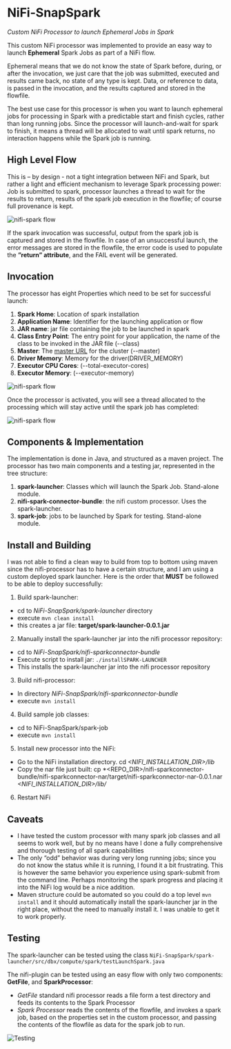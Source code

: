 # NiFi-SnapSpark
*Custom NiFi Processor to launch Ephemeral Jobs in Spark*

This custom NiFi processor was implemented to provide an easy way to launch **Ephemeral** Spark Jobs as part of a NiFi flow. 

Ephemeral means that we do not know the state of Spark before, during, or after the invocation, we just care that the job was submitted, executed and results came back, no state of any type is kept.  Data, or reference to data, is passed in the invocation, and the results captured and stored in the flowfile. 

The best use case for this processor is when you want to launch ephemeral jobs for processing in Spark with a predictable start and finish cycles, rather than long running jobs. Since the processor will launch-and-wait for spark to finish, it means a thread will be allocated to wait until spark returns, no interaction happens while the Spark job is running. 

## High Level Flow

This is – by design - not a tight integration between NiFi and Spark, but rather a light and efficient mechanism to leverage Spark processing power:  Job is submitted to spark, processor launches a thread to wait for the results to return, results of the spark job execution in the flowfile; of course full provenance is kept. 

![nifi-spark flow](images/nifi-spark-flow.png)

If the spark invocation was successful, output from the spark job is captured and stored in the flowfile. In case of an unsuccessful launch, the error messages are stored in the flowfile, the error code is used to populate the **”return” attribute**, and the FAIL event will be generated.

## Invocation

The processor has eight Properties which need to be set for successful launch:

1.	**Spark Home**: Location of spark installation
2.	**Application Name**: Identifier for the launching application or flow
3.	**JAR name**: jar file containing the job to be launched in spark
4.	**Class Entry Point**: The entry point for your application, the name of the class to be invoked in the JAR file (--class)
5.	**Master**: The [master URL]( http://spark.apache.org/docs/latest/submitting-applications.html#master-urls) for the cluster (--master)
6.	**Driver Memory**:  Memory for the driver(DRIVER_MEMORY)
7.	**Executor CPU Cores**: (--total-executor-cores)
8.	**Executor Memory**: (--executor-memory)

![nifi-spark flow](images/SparkProcessor-Properties.png)

Once the processor is activated, you will see a thread allocated to the processing which will stay active until the spark job has completed:

![nifi-spark flow](images/nifi-processor-laumched.png)

## Components & Implementation

The implementation is done in Java, and structured as a maven project. The processor has two main components and a testing jar, represented in the tree structure:

1. **spark-launcher**: Classes which will launch the Spark Job. Stand-alone module.
2. **nifi-spark-connector-bundle**: the nifi custom processor. Uses the spark-launcher.
3. **spark-job**: jobs to be launched by Spark for testing. Stand-alone module.


## Install and Building

I was not able to find a clean way to build from top to bottom using maven since the nifi-processor has to have a certain structure, and I am using a custom deployed spark launcher. Here is the order that **MUST** be followed to be able to deploy successfully:

1.	Build spark-launcher: 
  *	cd to *NiFi-SnapSpark/spark-launcher* directory
  *	execute `mvn clean install`
  *	this creates a jar file: **target/spark-launcher-0.0.1.jar**
2.	Manually install the spark-launcher jar into the nifi processor repository:
  *	cd to *NiFi-SnapSpark/nifi-sparkconnector-bundle*
  *	Execute script to install jar: `./installSPARK-LAUNCHER`
  *	This installs the spark-launcher jar into the nifi processor repository
3.	Build nifi-processor:
  *	In directory *NiFi-SnapSpark/nifi-sparkconnector-bundle*
  *	execute `mvn install`
4.	Build sample job classes:
  *	cd to NiFi-SnapSpark/spark-job
  *	execute `mvn install`
5.	Install new processor into the NiFi:
  *	Go to the NiFi installation directory. cd *<NIFI_INSTALLATION_DIR>/lib*
  *	Copy the nar file just built: cp *<REPO_DIR>/nifi-sparkconnector-bundle/nifi-sparkconnector-nar/target/nifi-sparkconnector-nar-0.0.1.nar *<NIFI_INSTALLATION_DIR>/lib/*
6.	Restart NiFi

## Caveats

*	I have tested the custom processor with many spark job classes and all seems to work well, but by no means have I done a fully comprehensive and thorough testing of all spark capabilities
*	The only “odd” behavior was during very long running jobs; since you do not know the status while it is running, I found it a bit frustrating. This is however the same behavior you experience using spark-submit from the command line. Perhaps monitoring the spark progress and placing it into the NiFi log would be a nice addition. 
*	Maven structure could be automated so you could do a top level `mvn install` and it should automatically install the spark-launcher jar in the right place, without the need to manually install it. I was unable to get it to work properly.

## Testing

The spark-launcher can be tested using the class `NiFi-SnapSpark/spark-launcher/src/dbx/compute/spark/testLaunchSpark.java`

The nifi-plugin can be tested using an easy flow with only two components: **GetFile**, and **SparkProcessor**:
* *GetFile* standard nifi processor reads a file form a test directory and feeds its contents to the Spark Processor
* *Spark Processor* reads the contents of the flowfile, and invokes a spark job, based on the properties set in the custom processor, and passing the contents of the flowfile as data for the spark job to run.

![Testing](images/testing-nifi-processor.png)







